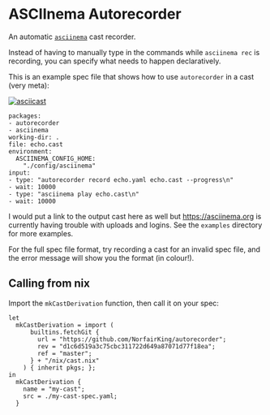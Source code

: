 # ASCIInema Autorecorder

An automatic [`asciinema`](https://asciinema.org/) cast recorder.

Instead of having to manually type in the commands while `asciinema rec` is recording, you can specify what needs to happen declaratively.

This is an example spec file that shows how to use `autorecorder` in a cast (very meta):

[![asciicast](https://asciinema.org/a/362623.png)](https://asciinema.org/a/362623)

```
packages:
- autorecorder
- asciinema
working-dir: .
file: echo.cast
environment:
  ASCIINEMA_CONFIG_HOME:
    "./config/asciinema"
input:
- type: "autorecorder record echo.yaml echo.cast --progress\n"
- wait: 10000
- type: "asciinema play echo.cast\n"
- wait: 10000
```

I would put a link to the output cast here as well but https://asciinema.org is currently having trouble with uploads and logins.
See the `examples` directory for more examples.

For the full spec file format, try recording a cast for an invalid spec file, and the error message will show you the format (in colour!).


## Calling from nix

Import the `mkCastDerivation` function, then call it on your spec:

```
let
  mkCastDerivation = import (
      builtins.fetchGit {
        url = "https://github.com/NorfairKing/autorecorder";
        rev = "d1c6d519a3c75cbc311722d649a87071d77f18ea";
        ref = "master";
      } + "/nix/cast.nix"
    ) { inherit pkgs; };
in
  mkCastDerivation {
    name = "my-cast";
    src = ./my-cast-spec.yaml;
  }
```
